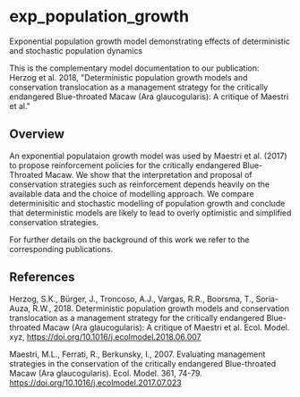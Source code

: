 # exp_population_growth
Exponential population growth model demonstrating effects of deterministic and stochastic population dynamics

This is the complementary model documentation to our publication:  
Herzog et al. 2018, "Deterministic population growth models and conservation translocation as a management strategy for the critically endangered Blue-throated Macaw (Ara glaucogularis): A critique of Maestri et al."

## Overview
An exponential populataion growth model was used by Maestri et al. (2017) to propose reinforcement policies for the critically endangered Blue-Throated Macaw. We show that the interpretation and proposal of conservation strategies such as reinforcement depends heavily on the available data and the choice of modelling approach. We compare determinisitic and stochastic modelling of population growth and conclude that deterministic models are likely to lead to overly optimistic and simplified conservation strategies.  

For further details on the background of this work we refer to the corresponding publications.

## References

Herzog, S.K., Bürger, J., Troncoso, A.J., Vargas, R.R., Boorsma, T., Soria-Auza, R.W., 2018. Deterministic population growth models and conservation translocation as a management strategy for the critically endangered Blue-throated Macaw (Ara glaucogularis): A critique of Maestri et al. Ecol. Model. xyz, https://doi.org/10.1016/j.ecolmodel.2018.06.007


Maestri, M.L., Ferrati, R., Berkunsky, I., 2007. Evaluating management strategies in the conservation of the critically endangered Blue-throated Macaw (Ara glaucogularis). Ecol. Model. 361, 74-79. https://doi.org/10.1016/j.ecolmodel.2017.07.023




